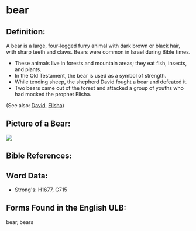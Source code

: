 # bear

## Definition:

A bear is a large, four-legged furry animal with dark brown or black hair, with sharp teeth and claws. Bears were common in Israel during Bible times.

* These animals live in forests and mountain areas; they eat fish, insects, and plants.
* In the Old Testament, the bear is used as a symbol of strength.
* While tending sheep, the shepherd David fought a bear and defeated it.
* Two bears came out of the forest and attacked a group of youths who had mocked the prophet Elisha.

(See also: [David](../names/david.md), [Elisha](../names/elisha.md))

## Picture of a Bear:

<a href="https://content.bibletranslationtools.org/WycliffeAssociates/en_tw/raw/branch/master/PNGs/b/Bear.png"><img src="https://content.bibletranslationtools.org/WycliffeAssociates/en_tw/raw/branch/master/PNGs/b/Bear.png" ></a>

## Bible References:

## Word Data:

* Strong's: H1677, G715

## Forms Found in the English ULB:

bear, bears
